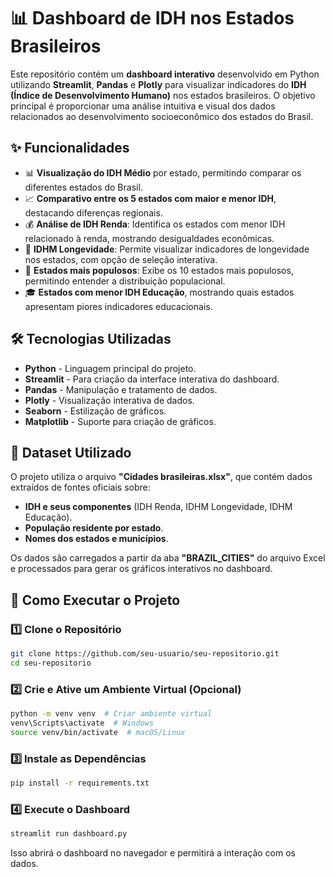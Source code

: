 # 📊 Dashboard de IDH nos Estados Brasileiros

Este repositório contém um **dashboard interativo** desenvolvido em Python utilizando **Streamlit**, **Pandas** e **Plotly** para visualizar indicadores do **IDH (Índice de Desenvolvimento Humano)** nos estados brasileiros. O objetivo principal é proporcionar uma análise intuitiva e visual dos dados relacionados ao desenvolvimento socioeconômico dos estados do Brasil.

## ✨ Funcionalidades
- 📊 **Visualização do IDH Médio** por estado, permitindo comparar os diferentes estados do Brasil.
- 📈 **Comparativo entre os 5 estados com maior e menor IDH**, destacando diferenças regionais.
- 💰 **Análise de IDH Renda**: Identifica os estados com menor IDH relacionado à renda, mostrando desigualdades econômicas.
- 🏥 **IDHM Longevidade**: Permite visualizar indicadores de longevidade nos estados, com opção de seleção interativa.
- 👥 **Estados mais populosos**: Exibe os 10 estados mais populosos, permitindo entender a distribuição populacional.
- 🎓 **Estados com menor IDH Educação**, mostrando quais estados apresentam piores indicadores educacionais.

## 🛠 Tecnologias Utilizadas
- **Python** - Linguagem principal do projeto.
- **Streamlit** - Para criação da interface interativa do dashboard.
- **Pandas** - Manipulação e tratamento de dados.
- **Plotly** - Visualização interativa de dados.
- **Seaborn** - Estilização de gráficos.
- **Matplotlib** - Suporte para criação de gráficos.

## 📂 Dataset Utilizado
O projeto utiliza o arquivo **"Cidades brasileiras.xlsx"**, que contém dados extraídos de fontes oficiais sobre:
- **IDH e seus componentes** (IDH Renda, IDHM Longevidade, IDHM Educação).
- **População residente por estado**.
- **Nomes dos estados e municípios**.

Os dados são carregados a partir da aba **"BRAZIL_CITIES"** do arquivo Excel e processados para gerar os gráficos interativos no dashboard.

## 🚀 Como Executar o Projeto

### 1️⃣ Clone o Repositório
```sh
git clone https://github.com/seu-usuario/seu-repositorio.git
cd seu-repositorio
```

### 2️⃣ Crie e Ative um Ambiente Virtual (Opcional)
```sh
python -m venv venv  # Criar ambiente virtual
venv\Scripts\activate  # Windows
source venv/bin/activate  # macOS/Linux
```

### 3️⃣ Instale as Dependências
```sh
pip install -r requirements.txt
```

### 4️⃣ Execute o Dashboard
```sh
streamlit run dashboard.py
```
Isso abrirá o dashboard no navegador e permitirá a interação com os dados.
